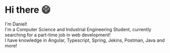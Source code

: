 # Hi there :smile:
I'm Daniel!<br/>
I'm a Computer Science and Industrial Engineering Student, currently searching for a part-time job in web development!<br/>
I have knowledge in Angular, Typescript, Spring, Jekins,  Postman, Java and more! <br/>

